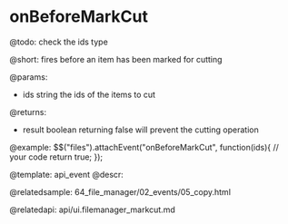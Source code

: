 onBeforeMarkCut
=============

@todo:
	check the ids type

@short:
	fires before an item has been marked for cutting

@params:
- ids		string		the ids of the items to cut

@returns:
- result		boolean			returning false will prevent the cutting operation

@example:
$$("files").attachEvent("onBeforeMarkCut", function(ids){
    // your code
    return true;
});

@template:	api_event
@descr:

@relatedsample:
64_file_manager/02_events/05_copy.html

@relatedapi:
api/ui.filemanager_markcut.md